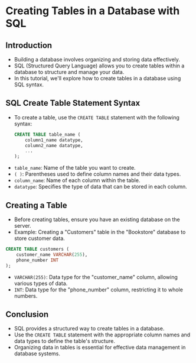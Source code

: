 
# Creating Tables in a Database with SQL

## Introduction
- Building a database involves organizing and storing data effectively.
- SQL (Structured Query Language) allows you to create tables within a database to structure and manage your data.
- In this tutorial, we'll explore how to create tables in a database using SQL syntax.

## SQL Create Table Statement Syntax
- To create a table, use the `CREATE TABLE` statement with the following syntax:
  ```sql
  CREATE TABLE table_name (
      column1_name datatype,
      column2_name datatype,
      ...
  );
  ```
- `table_name`: Name of the table you want to create.
- `( )`: Parentheses used to define column names and their data types.
- `column_name`: Name of each column within the table.
- `datatype`: Specifies the type of data that can be stored in each column.

## Creating a Table
- Before creating tables, ensure you have an existing database on the server.
- Example: Creating a "Customers" table in the "Bookstore" database to store customer data.

```sql
CREATE TABLE customers (
    customer_name VARCHAR(255),
    phone_number INT
);
```

- `VARCHAR(255)`: Data type for the "customer_name" column, allowing various types of data.
- `INT`: Data type for the "phone_number" column, restricting it to whole numbers.

## Conclusion
- SQL provides a structured way to create tables in a database.
- Use the `CREATE TABLE` statement with the appropriate column names and data types to define the table's structure.
- Organizing data in tables is essential for effective data management in database systems.
